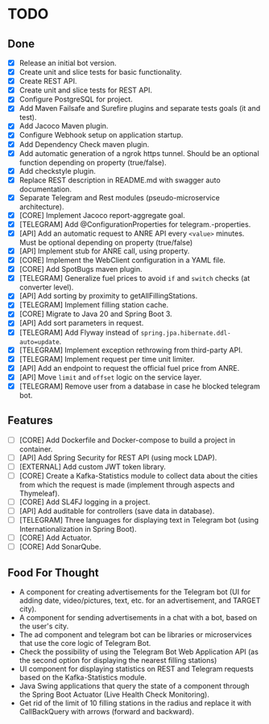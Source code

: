 # TODO

## Done

- [X] Release an initial bot version.
- [X] Create unit and slice tests for basic functionality.
- [X] Create REST API.
- [X] Create unit and slice tests for REST API.
- [X] Configure PostgreSQL for project.
- [X] Add Maven Failsafe and Surefire plugins and separate tests goals (it and test).
- [X] Add Jacoco Maven plugin.
- [X] Configure Webhook setup on application startup.
- [X] Add Dependency Check maven plugin.
- [X] Add automatic generation of a ngrok https tunnel. Should be an optional function depending on property (true/false).
- [X] Add checkstyle plugin.
- [X] Replace REST description in README.md with swagger auto documentation.
- [X] Separate Telegram and Rest modules (pseudo-microservice architecture).
- [X] [CORE] Implement Jacoco report-aggregate goal.
- [X] [TELEGRAM] Add @ConfigurationProperties for telegram.-properties.
- [X] [API] Add an automatic request to ANRE API every `<value>` minutes. Must be optional depending on property (true/false)
- [X] [API] Implement stub for ANRE call, using property.
- [X] [CORE] Implement the WebClient configuration in a YAML file.
- [X] [CORE] Add SpotBugs maven plugin.
- [X] [TELEGRAM] Generalize fuel prices to avoid `if` and `switch` checks (at converter level).
- [X] [API] Add sorting by proximity to getAllFillingStations.
- [X] [TELEGRAM] Implement filling station cache.
- [X] [CORE] Migrate to Java 20 and Spring Boot 3.
- [X] [API] Add sort parameters in request.
- [X] [TELEGRAM] Add Flyway instead of `spring.jpa.hibernate.ddl-auto=update`.
- [X] [TELEGRAM] Implement exception rethrowing from third-party API.
- [X] [TELEGRAM] Implement request per time unit limiter.
- [X] [API] Add an endpoint to request the official fuel price from ANRE.
- [X] [API] Move `limit` and `offset` logic on the service layer.
- [X] [TELEGRAM] Remove user from a database in case he blocked telegram bot.

## Features

- [ ] [CORE] Add Dockerfile and Docker-compose to build a project in container.
- [ ] [API] Add Spring Security for REST API (using mock LDAP).
- [ ] [EXTERNAL] Add custom JWT token library.
- [ ] [CORE] Create a Kafka-Statistics module to collect data about the cities from which the request is made (implement through
  aspects and Thymeleaf).
- [ ] [CORE] Add SL4FJ logging in a project.
- [ ] [API] Add auditable for controllers (save data in database).
- [ ] [TELEGRAM] Three languages for displaying text in Telegram bot (using Internationalization in Spring Boot).
- [ ] [CORE] Add Actuator.
- [ ] [CORE] Add SonarQube.

## Food For Thought

- A component for creating advertisements for the Telegram bot
  (UI for adding date, video/pictures, text, etc. for an advertisement, and TARGET city).
- A component for sending advertisements in a chat with a bot, based on the user's city.
- The ad component and telegram bot can be libraries or microservices that use the core logic of Telegram Bot.
- Check the possibility of using the Telegram Bot Web Application API (as the second option for displaying the nearest filling
  stations)
- UI component for displaying statistics on REST and Telegram requests based on the Kafka-Statistics module.
- Java Swing applications that query the state of a component through the Spring Boot Actuator (Live Health Check Monitoring).
- Get rid of the limit of 10 filling stations in the radius and replace it with CallBackQuery with arrows (forward and backward).